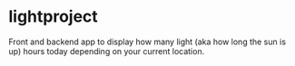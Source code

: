 # lightproject
Front and backend app to display how many light (aka how long the sun is up) hours today depending on your current location. 
